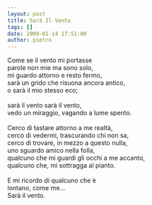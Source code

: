 ```yaml
---
layout: post
title: Sarà Il Vento
tags: []
date: 2009-01-14 17:51:00
author: pietro
---
```

Come se il vento mi portasse<br/>parole non mie ma sono solo,<br/>mi guardo attorno e resto fermo,<br/>sarà un grido che risuona ancora antico,<br/>o sarà il mio stesso eco;<br/><br/>sarà il vento sarà il vento,<br/>vedo un miraggio, vagando a lume spento.<br/><br/>Cerco di tastare attorno a me realtà,<br/>cerco di vedermi, trascurando chi non sa,<br/>cerco di trovare, in mezzo a questo nulla,<br/>uno sguardo amico nella folla,<br/>qualcuno che mi guardi gli occhi a me accanto,<br/>qualcuno che, mi sottragga al pianto.<br/><br/>E mi ricordo di qualcuno che è<br/>lontano, come me...<br/>Sarà il vento.
